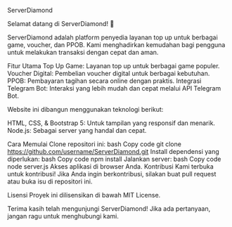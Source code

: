 ServerDiamond

Selamat datang di ServerDiamond! 🌟

ServerDiamond adalah platform penyedia layanan top up untuk berbagai game, voucher, dan PPOB. Kami menghadirkan kemudahan bagi pengguna untuk melakukan transaksi dengan cepat dan aman.

Fitur Utama
Top Up Game: Layanan top up untuk berbagai game populer.
Voucher Digital: Pembelian voucher digital untuk berbagai kebutuhan.
PPOB: Pembayaran tagihan secara online dengan praktis.
Integrasi Telegram Bot: Interaksi yang lebih mudah dan cepat melalui API Telegram Bot.

Website ini dibangun menggunakan teknologi berikut:

HTML, CSS, & Bootstrap 5: Untuk tampilan yang responsif dan menarik.
Node.js: Sebagai server yang handal dan cepat.

Cara Memulai
Clone repositori ini:
bash
Copy code
git clone https://github.com/username/ServerDiamond.git
Install dependensi yang diperlukan:
bash
Copy code
npm install
Jalankan server:
bash
Copy code
node server.js
Akses aplikasi di browser Anda.
Kontribusi
Kami terbuka untuk kontribusi! Jika Anda ingin berkontribusi, silakan buat pull request atau buka isu di repositori ini.

Lisensi
Proyek ini dilisensikan di bawah MIT License.

Terima kasih telah mengunjungi ServerDiamond! Jika ada pertanyaan, jangan ragu untuk menghubungi kami.
